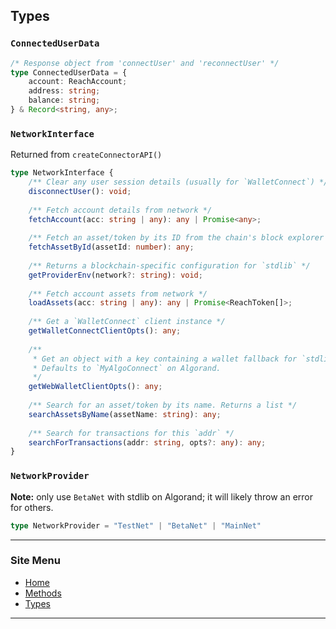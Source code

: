 ## Types

### `ConnectedUserData`
```typescript
/* Response object from 'connectUser' and 'reconnectUser' */
type ConnectedUserData = {
    account: ReachAccount;
    address: string;
    balance: string;
} & Record<string, any>;
```

### `NetworkInterface`
Returned from `createConnectorAPI()`
```typescript
type NetworkInterface {
    /** Clear any user session details (usually for `WalletConnect`) */
    disconnectUser(): void;
    
    /** Fetch account details from network */
    fetchAccount(acc: string | any): any | Promise<any>;
    
    /** Fetch an asset/token by its ID from the chain's block explorer */
    fetchAssetById(assetId: number): any;
    
    /** Returns a blockchain-specific configuration for `stdlib` */
    getProviderEnv(network?: string): void;
    
    /** Fetch account assets from network */
    loadAssets(acc: string | any): any | Promise<ReachToken[]>;
    
    /** Get a `WalletConnect` client instance */
    getWalletConnectClientOpts(): any;
    
    /**
     * Get an object with a key containing a wallet fallback for `stdlib`.
     * Defaults to `MyAlgoConnect` on Algorand.
     */
    getWebWalletClientOpts(): any;
    
    /** Search for an asset/token by its name. Returns a list */
    searchAssetsByName(assetName: string): any;
    
    /** Search for transactions for this `addr` */
    searchForTransactions(addr: string, opts?: any): any;
}
```

### `NetworkProvider`
**Note:** only use `BetaNet` with stdlib on Algorand; it will likely throw an error\
for others. 
```typescript
type NetworkProvider = "TestNet" | "BetaNet" | "MainNet"
```

---

### Site Menu
* [Home](/index.md)
* [Methods](/methods.md)
* [Types](/types.md)
---

